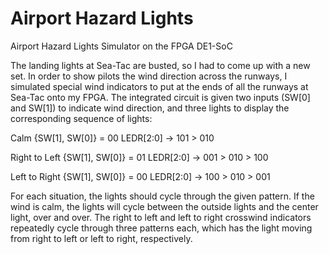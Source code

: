 # Airport Hazard Lights
Airport Hazard Lights Simulator on the FPGA DE1-SoC

The landing lights at Sea-Tac are busted, so I had to come up with a new set. In order to show pilots the wind direction across the runways, I simulated special wind indicators to put at the ends of all the runways at Sea-Tac onto my FPGA. The integrated circuit is given two inputs (SW[0] and SW[1]) to indicate wind direction, and three lights to display the corresponding sequence of lights:

Calm
{SW[1], SW[0]} = 00
LEDR[2:0] -> 101 > 010

Right to Left
{SW[1], SW[0]} = 01
LEDR[2:0] -> 001 > 010 > 100

Left to Right
{SW[1], SW[0]} = 00
LEDR[2:0] -> 100 > 010 > 001

For each situation, the lights should cycle through the given pattern. 
If the wind is calm, the lights will cycle between the outside lights and the center light, over and over.
The right to left and left to right crosswind indicators repeatedly cycle through three patterns each, which has the light moving from right to left or left to right, respectively. 

